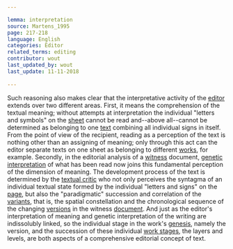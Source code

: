 ```yaml
---

lemma: interpretation
source: Martens_1995
page: 217-218 
language: English
categories: Editor
related_terms: editing
contributor: wout
last_updated_by: wout
last_update: 11-11-2018
        
---
```


Such reasoning also makes clear that the interpretative activity of the [editor](editorScholarly.html) extends over two different areas. First, it means the comprehension of the textual meaning; without attempts at interpretation the individual "letters and symbols" on the [sheet](sheet.html) cannot be read and--above all--cannot be determined as belonging to one [text](text.html) combining all individual signs in itself. From the point of view of the recipient, reading as a perception of the text is nothing other than an assigning of meaning; only through this act can the editor separate texts on one sheet as belonging to different [works](work.html), for example. Secondly, in the editorial analysis of a [witness](witness.html) document, [genetic interpretation](geneticCriticism.html) of what has been read now joins this fundamental perception of the dimension of meaning. The development process of the text is determined by the [textual critic](textualCriticism.html) who not only perceives the syntagma of an individual textual state formed by the individual "letters and signs" on the [page](page.html), but also the "paradigmatic" succession and correlation of the [variants](variant.html), that is, the spatial constellation and the chronological sequence of the changing [versions](version.html) in the witness [document](document.html). And just as the editor's interpretation of meaning and genetic interpretation of the writing are indissolubly linked, so the individual stage in the work's [genesis](genesis.html), namely the version, and the succession of these individual [work stages](writingStage.html), the layers and levels, are both aspects of a comprehensive editorial concept of text.

